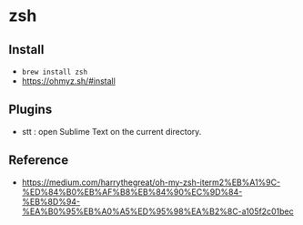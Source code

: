 # zsh

## Install
* `brew install zsh`
* <https://ohmyz.sh/#install>

## Plugins

* stt : open Sublime Text on the current directory.

## Reference

* <https://medium.com/harrythegreat/oh-my-zsh-iterm2%EB%A1%9C-%ED%84%B0%EB%AF%B8%EB%84%90%EC%9D%84-%EB%8D%94-%EA%B0%95%EB%A0%A5%ED%95%98%EA%B2%8C-a105f2c01bec>
